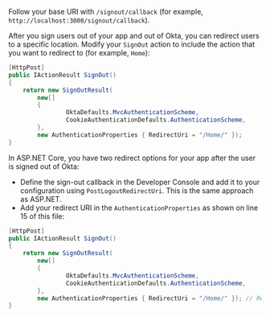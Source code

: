 Follow your base URI with `/signout/callback` (for example, `http://localhost:3000/signout/callback`).

After you sign users out of your app and out of Okta, you can redirect users to a specific location. Modify your `SignOut` action to include the action that you want to redirect to (for example, `Home`):

```csharp
[HttpPost]
public IActionResult SignOut()
{
    return new SignOutResult(
        new[]
        {
                OktaDefaults.MvcAuthenticationScheme,
                CookieAuthenticationDefaults.AuthenticationScheme,
        },
        new AuthenticationProperties { RedirectUri = "/Home/" });
}

```

In ASP.NET Core, you have two redirect options for your app after the user is signed out of Okta:

* Define the sign-out callback in the Developer Console and add it to your configuration using `PostLogoutRedirectUri`. This is the same approach as ASP.NET.
* Add your redirect URI in the `AuthenticationProperties` as shown on line 15 of this file:

```csharp
[HttpPost]
public IActionResult SignOut()
{
    return new SignOutResult(
        new[]
        {
                OktaDefaults.MvcAuthenticationScheme,
                CookieAuthenticationDefaults.AuthenticationScheme,
        },
        new AuthenticationProperties { RedirectUri = "/Home/" }); // Redirect to /Home after sign out
}
```
